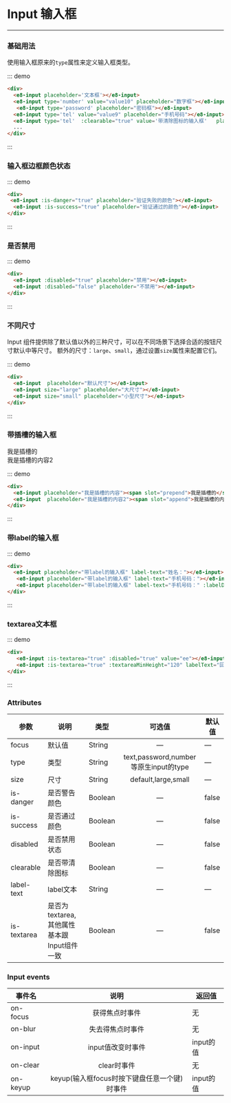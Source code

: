 # Input 输入框
----
### 基础用法
使用输入框原来的`type`属性来定义输入框类型。

<script>
  //验证例子组件的可用性
import Input from '../../packages/input';
export default {
  data() {
    return {};
  },
  methods: {
    inputHnaderrr(e) {
      console.log("sddd", e.target.value)
    },
    onClearVlaue(e) {
       console.log("清除了")
    }
  },
  components: {
    Input
  }
};
</script>

<div class="demo-block">
  <div>
    <e8-input placeholder='文本框' :clearable="true" @on-input="inputHnaderrr" ></e8-input>
  </div>
  <div class="m-10">
  <e8-row  type="flex" justify="space-between">
      <e8-col ><e8-input type='number' placeholder="数字框"></e8-input></e8-col>
      <e8-col ><e8-input type='password' placeholder="密码框"></e8-input></e8-col>
      <e8-input type='tel' placeholder="手机号码"></e8-input>
  </e8-row>
      
  </div>
   <div class="m-10">
      <e8-input type='tel'  :clearable="true" value='带清除图标的输入框' placeholder="带清除图标的输入框" @on-clear="onClearVlaue" ></e8-input>
      <e8-input type='tel'  :clearable="true" value='带清除图标的输入框' placeholder="带清除图标的输入框" @on-clear="onClearVlaue" ></e8-input>
  </div>
 
</div>

::: demo
```html
<div>
  <e8-input placeholder='文本框'></e8-input>
  <e8-input type='number' value="value10" placeholder="数字框"></e8-input>
   <e8-input type='password' placeholder="密码框"></e8-input>
  <e8-input type='tel' value="value9" placeholder="手机号码"></e8-input>
  <e8-input type='tel'  :clearable="true" value='带清除图标的输入框'   placeholder="带清除图标的输入框"></e8-input>
  ...
</div>
```
:::

### 输入框边框颜色状态
<div class="demo-block">
  <e8-input :is-danger="true" placeholder="验证失败的颜色"></e8-input>
   <div class="m-10">
    <e8-input :is-success="true" placeholder="验证通过的颜色"></e8-input>
  </div>
</div>

::: demo
```html
<div>
 <e8-input :is-danger="true" placeholder="验证失败的颜色"></e8-input>
  <e8-input :is-success="true" placeholder="验证通过的颜色"></e8-input>
</div>
```
:::

### 是否禁用
<div class="demo-block">
  <e8-input :disabled="true" placeholder="禁用"></e8-input>
   <div class="m-10">
    <e8-input :disabled="false" placeholder="不禁用"></e8-input>
  </div>
  
</div>

::: demo
```html
<div>
  <e8-input :disabled="true" placeholder="禁用"></e8-input>
  <e8-input :disabled="false" placeholder="不禁用"></e8-input>
</div>
```
:::

### 不同尺寸
Input 组件提供除了默认值以外的三种尺寸，可以在不同场景下选择合适的按钮尺寸默认中等尺寸。
额外的尺寸：```large```、```small```，通过设置```size```属性来配置它们。

<div class="demo-block">
   <div class="m-10"><e8-input  placeholder="默认尺寸"></e8-input></div>
   <div class="m-10"><e8-input size="large" placeholder="大尺寸"></e8-input></div>
   <div class="m-10"><e8-input size="small" placeholder="小型尺寸"></e8-input></div>
</div>

::: demo
```html
<div>
  <e8-input  placeholder="默认尺寸"></e8-input>
  <e8-input size="large" placeholder="大尺寸"></e8-input>
  <e8-input size="small" placeholder="小型尺寸"></e8-input>
</div>
```
:::

### 带插槽的输入框
<div class="demo-block">
  <e8-input placeholder="我是插槽的内容"><span slot="prepend">我是插槽的</span></e8-input>
   <div class="m-10">
    <e8-input  placeholder="我是插槽的内容2"><span slot="append">我是插槽的内容2</span></e8-input>
  </div>
</div>

::: demo
```html
<div>
  <e8-input placeholder="我是插槽的内容"><span slot="prepend">我是插槽的</span></e8-input>
  <e8-input  placeholder="我是插槽的内容2"><span slot="append">我是插槽的内容2</span></e8-input>
</div>
```
:::

### 带label的输入框
<div class="demo-block">
 <e8-input placeholder="带label的输入框" label-text="姓名：" ></e8-input>
   <div class="m-10">
   <e8-input placeholder="带label的输入框" label-text="手机号码："></e8-input>
  </div>
  <div class="m-10">
   <e8-input placeholder="label在输入框上面" label-text="手机号码：" :labelDirectionIsUp="true"></e8-input>
  </div>
</div>

::: demo
```html
<div>
  <e8-input placeholder="带label的输入框" label-text="姓名："></e8-input>
   <e8-input placeholder="带label的输入框" label-text="手机号码："></e8-input>
   <e8-input placeholder="带label的输入框" label-text="手机号码：" :labelDirectionIsUp="true"></e8-input>
</div>
```
:::

### textarea文本框
<div class="demo-block">
 <e8-input :is-textarea="true"  :textareaMinHeight="120" labelText="dd:" value="ee"></e8-input>
 <e8-input :is-textarea="true"  :textareaMinHeight="120" labelText="回复：" value="你好。。" :labelDirectionIsUp="true"></e8-input>
   
</div>

::: demo
```html
<div>
   <e8-input :is-textarea="true" :disabled="true" value="ee"></e8-input>
   <e8-input :is-textarea="true" :textareaMinHeight="120" labelText="回复：" value="你好。。" :labelDirectionIsUp="true"></e8-input>
</div>
```
:::

### Attributes

| 参数      | 说明    | 类型      |可选值       | 默认值   |
|---------- |-------- |---------- |:----------:|-------- |
| focus  |默认值 | String   |  —  |  —  |
| type     | 类型   | String    |   text,password,number等原生input的type |     —    |
| size     | 尺寸   | String  |   default,large,small            |    —     |
| is-danger     | 是否警告颜色   | Boolean    | — | false   |
| is-success     | 是否通过颜色   | Boolean    | — | false   |
| disabled  | 是否禁用状态    | Boolean   | —   | false   |
| clearable  |是否带清除图标 | Boolean   |  —  |  false  |
| label-text  |label文本 | String   |  —  |  —   |
| is-textarea  |是否为textarea,其他属性基本跟Input组件一致 | Boolean   |  —  |  false   |



### Input events


| 事件名      | 说明    | 返回值      |
|---------- |:--------:|---------- |
| on-focus  |获得焦点时事件 | 无   | 
| on-blur  |失去得焦点时事件 | 无   | 
| on-input  |input值改变时事件 | input的值   | 
| on-clear  |clear时事件 | 无   | 
| on-keyup  |keyup(输入框focus时按下键盘任意一个键)时事件 | input的值   | 
